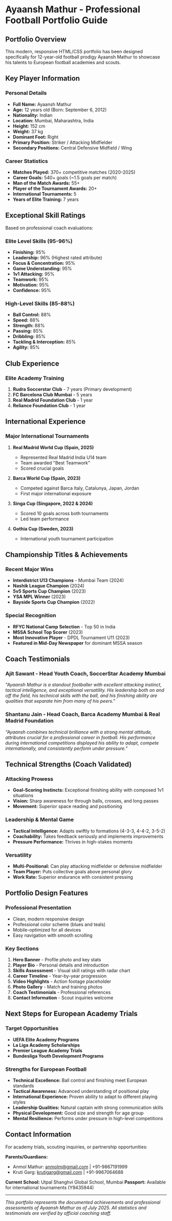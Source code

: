 # Ayaansh Mathur - Professional Football Portfolio Guide

## Portfolio Overview
This modern, responsive HTML/CSS portfolio has been designed specifically for 12-year-old football prodigy Ayaansh Mathur to showcase his talents to European football academies and scouts.

## Key Player Information

### Personal Details
- **Full Name:** Ayaansh Mathur
- **Age:** 12 years old (Born: September 6, 2012)
- **Nationality:** Indian
- **Location:** Mumbai, Maharashtra, India
- **Height:** 152 cm
- **Weight:** 37 kg
- **Dominant Foot:** Right
- **Primary Position:** Striker / Attacking Midfielder
- **Secondary Positions:** Central Defensive Midfield / Wing

### Career Statistics
- **Matches Played:** 370+ competitive matches (2020-2025)
- **Career Goals:** 540+ goals (~1.5 goals per match)
- **Man of the Match Awards:** 55+
- **Player of the Tournament Awards:** 20+
- **International Tournaments:** 5
- **Years of Elite Training:** 7 years

## Exceptional Skill Ratings
Based on professional coach evaluations:

### Elite Level Skills (95-96%)
- **Finishing:** 95%
- **Leadership:** 96% (Highest rated attribute)
- **Focus & Concentration:** 95%
- **Game Understanding:** 95%
- **1v1 Attacking:** 95%
- **Teamwork:** 95%
- **Motivation:** 95%
- **Confidence:** 95%

### High-Level Skills (85-88%)
- **Ball Control:** 88%
- **Speed:** 88%
- **Strength:** 88%
- **Passing:** 85%
- **Dribbling:** 85%
- **Tackling & Interception:** 85%
- **Agility:** 85%

## Club Experience

### Elite Academy Training
1. **Rudra Soccerstar Club** - 7 years (Primary development)
2. **FC Barcelona Club Mumbai** - 5 years 
3. **Real Madrid Foundation Club** - 1 year
4. **Reliance Foundation Club** - 1 year

## International Experience

### Major International Tournaments
1. **Real Madrid World Cup (Spain, 2025)**
   - Represented Real Madrid India U14 team
   - Team awarded "Best Teamwork"
   - Scored crucial goals

2. **Barca World Cup (Spain, 2023)**
   - Competed against Barca Italy, Catalunya, Japan, Jordan
   - First major international exposure

3. **Singa Cup (Singapore, 2022 & 2024)**
   - Scored 10 goals across both tournaments
   - Led team performance

4. **Gothia Cup (Sweden, 2023)**
   - International youth tournament participation

## Championship Titles & Achievements

### Recent Major Wins
- **Interdistrict U13 Champions** - Mumbai Team (2024)
- **Nashik League Champion** (2024)
- **5v5 Sports Cup Champion** (2023)
- **YSA MPL Winner** (2023)
- **Bayside Sports Cup Champion** (2022)

### Special Recognition
- **RFYC National Camp Selection** - Top 50 in India
- **MSSA School Top Scorer** (2023)
- **Most Innovative Player** - DPDL Tournament U11 (2023)
- **Featured in Mid-Day Newspaper** for dominant MSSA season

## Coach Testimonials

### Ajit Sawant - Head Youth Coach, SoccerStar Academy Mumbai
*"Ayaansh Mathur is a standout footballer with excellent attacking instinct, tactical intelligence, and exceptional versatility. His leadership both on and off the field, his technical skills with the ball, and his finishing ability are qualities that separate him from many of his peers."*

### Shantanu Jain - Head Coach, Barca Academy Mumbai & Real Madrid Foundation
*"Ayaansh combines technical brilliance with a strong mental attitude, attributes crucial for a professional career in football. His performance during international competitions displayed his ability to adapt, compete internationally, and consistently perform under pressure."*

## Technical Strengths (Coach Validated)

### Attacking Prowess
- **Goal-Scoring Instincts:** Exceptional finishing ability with composed 1v1 situations
- **Vision:** Sharp awareness for through balls, crosses, and long passes
- **Movement:** Superior space reading and positioning

### Leadership & Mental Game
- **Tactical Intelligence:** Adapts swiftly to formations (4-3-3, 4-4-2, 3-5-2)
- **Coachability:** Takes feedback seriously and implements improvements
- **Pressure Performance:** Thrives in high-stakes moments

### Versatility
- **Multi-Positional:** Can play attacking midfielder or defensive midfielder
- **Team Player:** Puts collective goals above personal glory
- **Work Rate:** Superior endurance with consistent pressing

## Portfolio Design Features

### Professional Presentation
- Clean, modern responsive design
- Professional color scheme (blues and teals)
- Mobile-optimized for all devices
- Easy navigation with smooth scrolling

### Key Sections
1. **Hero Banner** - Profile photo and key stats
2. **Player Bio** - Personal details and introduction
3. **Skills Assessment** - Visual skill ratings with radar chart
4. **Career Timeline** - Year-by-year progression
5. **Video Highlights** - Action footage placeholder
6. **Photo Gallery** - Match and training photos
7. **Coach Testimonials** - Professional references
8. **Contact Information** - Scout inquiries welcome

## Next Steps for European Academy Trials

### Target Opportunities
- **UEFA Elite Academy Programs**
- **La Liga Academy Scholarships**  
- **Premier League Academy Trials**
- **Bundesliga Youth Development Programs**

### Strengths for European Football
- **Technical Excellence:** Ball control and finishing meet European standards
- **Tactical Awareness:** Advanced understanding of positional play
- **International Experience:** Proven ability to adapt to different playing styles
- **Leadership Qualities:** Natural captain with strong communication skills
- **Physical Development:** Good size and strength for age group
- **Mental Resilience:** Performs under pressure in high-level competitions

## Contact Information
For academy trials, scouting inquiries, or partnership opportunities:

**Parents/Guardians:**
- Anmol Mathur: anmolm@gmail.com | +91-9867191999
- Kruti Garg: krutigarg@gmail.com | +91-9967064688

**Current School:** Utpal Shanghvi Global School, Mumbai
**Passport:** Available for international tournaments (Y9435944)

---

*This portfolio represents the documented achievements and professional assessments of Ayaansh Mathur as of July 2025. All statistics and testimonials are verified by official coaching staff.*